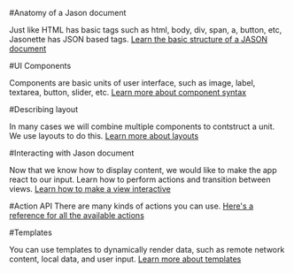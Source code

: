 #Anatomy of a Jason document

Just like HTML has basic tags such as html, body, div, span, a, button, etc, Jasonette has JSON based tags. [Learn the basic structure of a JASON document](../document)

#UI Components

Components are basic units of user interface, such as image, label, textarea, button, slider, etc. [Learn more about component syntax](components.md)

#Describing layout

In many cases we will combine multiple components to contstruct a unit. We use layouts to do this. [Learn more about layouts](layout.md)

#Interacting with Jason document

Now that we know how to display content, we would like to make the app react to our input. Learn how to perform actions and transition between views. [Learn how to make a view interactive](interaction.md)

#Action API
There are many kinds of actions you can use. [Here's a reference for all the available actions](actions.md)

#Templates

You can use templates to dynamically render data, such as remote network content, local data, and user input. [Learn more about templates](templates.md)

